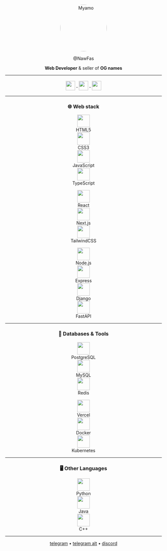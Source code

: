 <div align="center">

<img src="https://i.imgur.com/sQyjsHK.jpeg" alt="Myamo" width="150" style="border-radius:50%;" />  

@NawFas  

**Web Developer** & seller of **OG names**  

---

<p>
  <a href="https://t.me/nawfas">
    <img src="https://cdn.simpleicons.org/telegram/26A5E4" height="30" style="vertical-align:middle;margin:4px;" />
  </a>
  <a href="https://t.me/tyzance">
    <img src="https://cdn.simpleicons.org/telegram/26A5E4" height="30" style="vertical-align:middle;margin:4px;" />
  </a>
  <a href="https://discord.com/users/@nawfas">
    <img src="https://cdn.simpleicons.org/discord/ffffff" height="30" style="vertical-align:middle;margin:4px;" />
  </a>
</p>

---

### 🌐 Web stack
<p>
  <div>
    <img src="https://cdn.simpleicons.org/html5/ffffff" height="40" /><br/>HTML5
  </div>
  <div>
    <img src="https://cdn.simpleicons.org/css3/ffffff" height="40" /><br/>CSS3
  </div>
  <div>
    <img src="https://cdn.simpleicons.org/javascript/ffffff" height="40" /><br/>JavaScript
  </div>
  <div>
    <img src="https://cdn.simpleicons.org/typescript/ffffff" height="40" /><br/>TypeScript
  </div>
</p>

<p>
  <div>
    <img src="https://cdn.simpleicons.org/react/ffffff" height="40" /><br/>React
  </div>
  <div>
    <img src="https://cdn.simpleicons.org/nextdotjs/ffffff" height="40" /><br/>Next.js
  </div>
  <div>
    <img src="https://cdn.simpleicons.org/tailwindcss/ffffff" height="40" /><br/>TailwindCSS
  </div>
</p>

<p>
  <div>
    <img src="https://cdn.simpleicons.org/nodedotjs/ffffff" height="40" /><br/>Node.js
  </div>
  <div>
    <img src="https://cdn.simpleicons.org/express/ffffff" height="40" /><br/>Express
  </div>
  <div>
    <img src="https://cdn.simpleicons.org/django/ffffff" height="40" /><br/>Django
  </div>
  <div>
    <img src="https://cdn.simpleicons.org/fastapi/ffffff" height="40" /><br/>FastAPI
  </div>
</p>

---

### 🔧 Databases & Tools
<p>
  <div>
    <img src="https://cdn.simpleicons.org/postgresql/ffffff" height="40" /><br/>PostgreSQL
  </div>
  <div>
    <img src="https://cdn.simpleicons.org/mysql/ffffff" height="40" /><br/>MySQL
  </div>
  <div>
    <img src="https://cdn.simpleicons.org/redis/ffffff" height="40" /><br/>Redis
  </div>
</p>

<p>
  <div>
    <img src="https://cdn.simpleicons.org/vercel/ffffff" height="40" /><br/>Vercel
  </div>
  <div>
    <img src="https://cdn.simpleicons.org/docker/ffffff" height="40" /><br/>Docker
  </div>
  <div>
    <img src="https://cdn.simpleicons.org/kubernetes/ffffff" height="40" /><br/>Kubernetes
  </div>
</p>

---

### 🖥️ Other Languages
<p>
  <div>
    <img src="https://cdn.simpleicons.org/python/ffffff" height="40" /><br/>Python
  </div>
  <div>
    <img src="https://cdn.simpleicons.org/openjdk/ffffff" height="40" /><br/>Java
  </div>
  <div>
    <img src="https://cdn.simpleicons.org/cplusplus/ffffff" height="40" /><br/>C++
  </div>
</p>

---

[telegram](https://t.me/nawfas) • [telegram alt](https://t.me/tyzance) • [discord](https://discord.com/users/@nawfas)  

</div>

